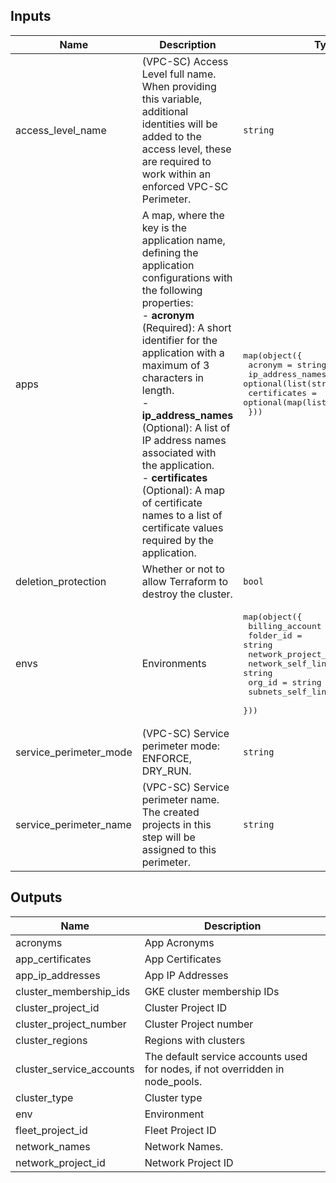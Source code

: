 <!-- BEGINNING OF PRE-COMMIT-TERRAFORM DOCS HOOK -->
## Inputs

| Name | Description | Type | Default | Required |
|------|-------------|------|---------|:--------:|
| access\_level\_name | (VPC-SC) Access Level full name. When providing this variable, additional identities will be added to the access level, these are required to work within an enforced VPC-SC Perimeter. | `string` | `null` | no |
| apps | A map, where the key is the application name, defining the application configurations with the following properties:<br>- **acronym** (Required): A short identifier for the application with a maximum of 3 characters in length.<br>- **ip\_address\_names** (Optional): A list of IP address names associated with the application.<br>- **certificates** (Optional): A map of certificate names to a list of certificate values required by the application. | <pre>map(object({<br>    acronym          = string<br>    ip_address_names = optional(list(string), [])<br>    certificates     = optional(map(list(string)), {})<br>  }))</pre> | n/a | yes |
| deletion\_protection | Whether or not to allow Terraform to destroy the cluster. | `bool` | `true` | no |
| envs | Environments | <pre>map(object({<br>    billing_account    = string<br>    folder_id          = string<br>    network_project_id = string<br>    network_self_link  = string<br>    org_id             = string<br>    subnets_self_links = list(string)<br>  }))</pre> | n/a | yes |
| service\_perimeter\_mode | (VPC-SC) Service perimeter mode: ENFORCE, DRY\_RUN. | `string` | `"ENFORCE"` | no |
| service\_perimeter\_name | (VPC-SC) Service perimeter name. The created projects in this step will be assigned to this perimeter. | `string` | `null` | no |

## Outputs

| Name | Description |
|------|-------------|
| acronyms | App Acronyms |
| app\_certificates | App Certificates |
| app\_ip\_addresses | App IP Addresses |
| cluster\_membership\_ids | GKE cluster membership IDs |
| cluster\_project\_id | Cluster Project ID |
| cluster\_project\_number | Cluster Project number |
| cluster\_regions | Regions with clusters |
| cluster\_service\_accounts | The default service accounts used for nodes, if not overridden in node\_pools. |
| cluster\_type | Cluster type |
| env | Environment |
| fleet\_project\_id | Fleet Project ID |
| network\_names | Network Names. |
| network\_project\_id | Network Project ID |

<!-- END OF PRE-COMMIT-TERRAFORM DOCS HOOK -->
